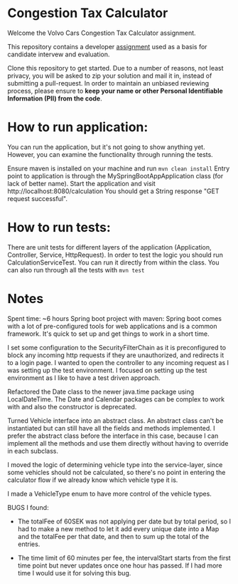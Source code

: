 # Congestion Tax Calculator

Welcome the Volvo Cars Congestion Tax Calculator assignment.

This repository contains a developer [assignment](ASSIGNMENT.md) used as a basis for candidate intervew and evaluation.

Clone this repository to get started. Due to a number of reasons, not least privacy, you will be asked to zip your solution and mail it in, instead of submitting a pull-request. In order to maintain an unbiased reviewing process, please ensure to **keep your name or other Personal Identifiable Information (PII) from the code**.

# How to run application:
You can run the application, but it's not going to show anything yet. However, you can examine the functionality through running the tests.

Ensure maven is installed on your machine and run `mvn clean install`
Entry point to application is through the MySpringBootAppApplication class (for lack of better name). 
Start the application and visit http://localhost:8080/calculation
You should get a String response "GET request successful".

# How to run tests:
There are unit tests for different layers of the application (Application, Controller, Service, HttpRequest). 
In order to test the logic you should run CalculationServiceTest. You can run it directly from within the class.
You can also run through all the tests with `mvn test`

# Notes
Spent time: ~6 hours
Spring boot project with maven:
Spring boot comes with a lot of pre-configured tools for web applications and is a common framework.
It's quick to set up and get things to work in a short time.

I set some configuration to the SecurityFilterChain as it is preconfigured to block any incoming http requests if they are unauthorized, and redirects it to a login page.
I wanted to open the controller to any incoming request as I was setting up the test environment.
I focused on setting up the test environment as I like to have a test driven approach.

Refactored the Date class to the newer java.time package using LocalDateTime.
The Date and Calendar packages can be complex to work with and also the constructor is deprecated.

Turned Vehicle interface into an abstract class. An abstract class can't be instantiated but can still have
all the fields and methods implemented. I prefer the abstract class before the interface in this case,
because I can implement all the methods and use them directly without having to override in each subclass.

I moved the logic of determining vehicle type into the service-layer, since some vehicles should not be
calculated, so there's no point in entering the calculator flow if we already know which vehicle type it is.

I made a VehicleType enum to have more control of the vehicle types.

BUGS I found:
- The totalFee of 60SEK was not applying per date but by total period, so I had to make a new method to let it add
every unique date into a Map and the totalFee per that date, and then to sum up the total of the entries. 

- The time limit of 60 minutes per fee, the intervalStart starts from the first time point but never updates once one hour has passed.
If I had more time I would use it for solving this bug.